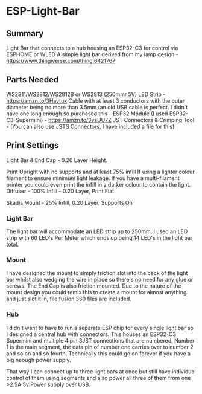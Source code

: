 # ESP-Light-Bar

## Summary
Light Bar that connects to a hub housing an ESP32-C3 for control via ESPHOME or WLED
A simple light bar derived from my lamp design - https://www.thingiverse.com/thing:6421767

## Parts Needed
WS2811/WS2812/WS2812B or WS2813 (250mmr 5V) LED Strip - https://amzn.to/3Havtuk
Cable with at least 3 conductors with the outer diameter being no more than 3.5mm (an old USB cable is perfect. I didn't have one long enough so purchased this -
ESP32 Module (I used ESP32-C3-Supermini) - https://amzn.to/3vsUU7Z
JST Connectors & Crimping Tool -
(You can also use JSTS Connectors, I have included a file for this)

## Print Settings
Light Bar & End Cap - 0.20 Layer Height. 

Print Upright with no supports and at least 75% infill If using a lighter colour filament to ensure minimum light leakage.
If you have a multi-filament printer you could even print the infill in a darker colour to contain the light.
Diffuser - 100% Infill - 0.20 Layer, Print Flat

Skadis Mount - 25% Infill, 0.20 Layer, Supports On

### Light Bar
The light bar will accommodate an LED strip up to 250mm, I used an LED strip with 60 LED's Per Meter which ends up being 14 LED's in the light bar total.

### Mount
I have designed the mount to simply friction slot into the back of the light bar whilst also wedging the wire in place so there's no need for any glue or screws. The End Cap is also friction mounted.
Due to the nature of the mount design you could remix this to create a mount for almost anything and just slot it in, file fusion 360 files are included.
### Hub
I didn't want to have to run a separate ESP chip for every single light bar so I designed a central hub with connectors. This houses an ESP32-C3 Supermini and multiple 4 pin 3JST connections that are numbered. Number 1 is the main segment, the data pin of number one carries over to number 2 and so on and so fourth. Technically this could go on forever if you have a big neough power supply.

That way I can connect up to three light bars at once but still have individual control of them using segments and also power all three of them from one >2.5A 5v Power supply over USB.
